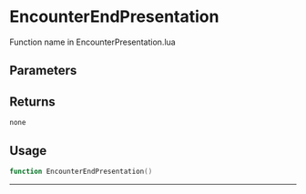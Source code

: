 # EncounterEndPresentation
Function name in EncounterPresentation.lua
## Parameters

## Returns
`none`
## Usage
```lua
function EncounterEndPresentation()
```
---
